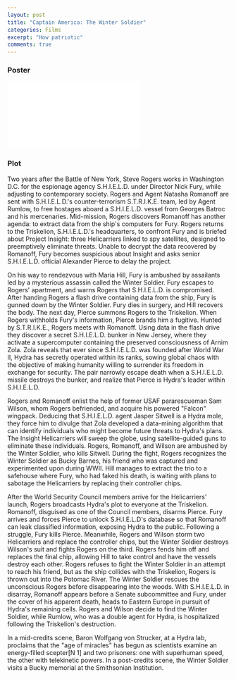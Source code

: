 ```yaml
---
layout: post
title: "Captain America: The Winter Soldier"
categories: Films
excerpt: "How patriotic"
comments: true
---
```


### Poster

![Captain America](/img/captainamerica.img)

### Plot

Two years after the Battle of New York, Steve Rogers works in Washington D.C. for the 
espionage agency S.H.I.E.L.D. under Director Nick Fury, while adjusting to contemporary society.
Rogers and Agent Natasha Romanoff are sent with S.H.I.E.L.D.'s counter-terrorism S.T.R.I.K.E. team,
 led by Agent Rumlow, to free hostages aboard a S.H.I.E.L.D. vessel from Georges Batroc and his mercenaries. 
 Mid-mission, Rogers discovers Romanoff has another agenda: to extract data from the ship's computers for Fury. 
 Rogers returns to the Triskelion, S.H.I.E.L.D.'s headquarters, to confront Fury and is briefed about 
 Project Insight: three Helicarriers linked to spy satellites, designed to preemptively eliminate threats. 
 Unable to decrypt the data recovered by Romanoff, Fury becomes suspicious about Insight and asks senior S.H.I.E.L.D. 
 official Alexander Pierce to delay the project.

On his way to rendezvous with Maria Hill, Fury is ambushed by assailants led by a mysterious assassin called the Winter Soldier. 
Fury escapes to Rogers' apartment, and warns Rogers that S.H.I.E.L.D. is compromised. After handing Rogers a flash drive containing 
data from the ship, Fury is gunned down by the Winter Soldier. Fury dies in surgery, and Hill recovers the body. The next day, 
Pierce summons Rogers to the Triskelion. When Rogers withholds Fury's information, Pierce brands him a fugitive. Hunted by S.T.R.I.K.E., 
Rogers meets with Romanoff. Using data in the flash drive they discover a secret S.H.I.E.L.D. bunker in New Jersey, where they activate 
a supercomputer containing the preserved consciousness of Arnim Zola. Zola reveals that ever since S.H.I.E.L.D. was founded after World War
 II, Hydra has secretly operated within its ranks, sowing global chaos with the objective of making humanity willing to surrender its freedom in exchange for security. The pair narrowly escape death when a S.H.I.E.L.D. missile destroys the bunker,
  and realize that Pierce is Hydra's leader within S.H.I.E.L.D.

Rogers and Romanoff enlist the help of former USAF pararescueman Sam Wilson, whom Rogers befriended, 
and acquire his powered "Falcon" wingpack. Deducing that S.H.I.E.L.D. agent Jasper Sitwell is a Hydra mole,
 they force him to divulge that Zola developed a data-mining algorithm that can identify individuals who might 
 become future threats to Hydra's plans. The Insight Helicarriers will sweep the globe, using satellite-guided
  guns to eliminate these individuals. Rogers, Romanoff, and Wilson are ambushed by the Winter Soldier, who kills
   Sitwell. During the fight, Rogers recognizes the Winter Soldier as Bucky Barnes, his friend who was captured 
   and experimented upon during WWII. Hill manages to extract the trio to a safehouse where Fury, who had faked 
   his death, is waiting with plans to sabotage the Helicarriers by replacing their controller chips.

After the World Security Council members arrive for the Helicarriers' launch, Rogers broadcasts Hydra's plot 
to everyone at the Triskelion. Romanoff, disguised as one of the Council members, disarms Pierce. Fury arrives and forces Pierce to unlock S.H.I.E.L.D's database so that Romanoff can leak classified information, exposing Hydra to the public. Following a struggle, Fury kills Pierce. Meanwhile, Rogers and Wilson storm two Helicarriers and replace the controller chips, but the Winter Soldier destroys Wilson's suit and fights Rogers on the third. Rogers fends him off and replaces the final chip, allowing Hill to take control and have the vessels destroy each other. Rogers refuses to fight the Winter Soldier in an attempt to reach his friend, but as the ship collides with the Triskelion, Rogers is thrown out into the Potomac River. The Winter Soldier rescues the unconscious Rogers before disappearing into the woods. With S.H.I.E.L.D. in disarray, Romanoff appears before a Senate subcommittee and Fury, under the cover of his apparent death, heads to Eastern Europe in pursuit of Hydra's remaining cells. Rogers and Wilson decide to find the Winter Soldier, while Rumlow, who was a double agent for Hydra, is hospitalized following the Triskelion's destruction.

In a mid-credits scene, Baron Wolfgang von Strucker, at a Hydra lab, proclaims that the "age of miracles" 
has begun as scientists examine an energy-filled scepter[N 1] and two prisoners: one with superhuman speed, 
the other with telekinetic powers. In a post-credits scene, the Winter Soldier visits a Bucky memorial at the Smithsonian Institution.
